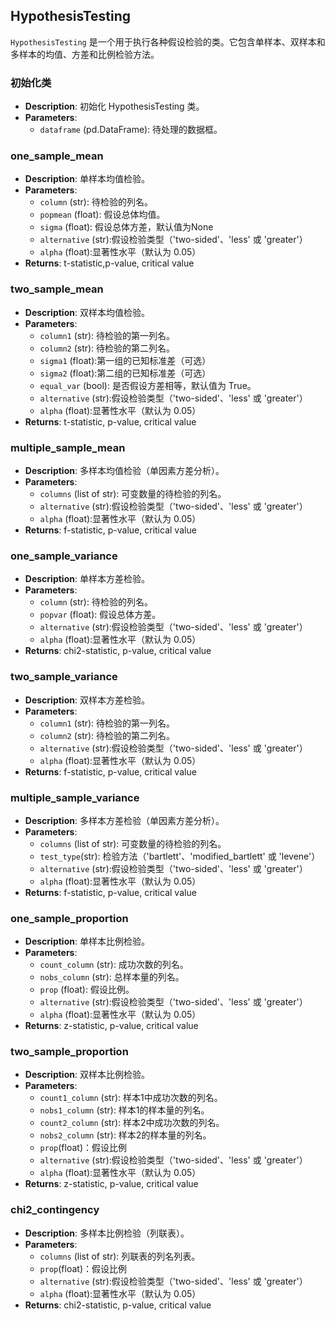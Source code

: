 ## HypothesisTesting

`HypothesisTesting` 是一个用于执行各种假设检验的类。它包含单样本、双样本和多样本的均值、方差和比例检验方法。

### 初始化类

- **Description**: 初始化 HypothesisTesting 类。
- **Parameters**: 
  - `dataframe` (pd.DataFrame): 待处理的数据框。

### one_sample_mean

- **Description**: 单样本均值检验。
- **Parameters**: 
  - `column` (str): 待检验的列名。
  - `popmean` (float): 假设总体均值。
  - `sigma` (float): 假设总体方差，默认值为None
  - `alternative` (str):假设检验类型（'two-sided'、'less' 或 'greater'）
  - `alpha` (float):显著性水平（默认为 0.05）
- **Returns**: t-statistic,p-value, critical value

### two_sample_mean

- **Description**: 双样本均值检验。
- **Parameters**: 
  - `column1` (str): 待检验的第一列名。
  - `column2` (str): 待检验的第二列名。
  - `sigma1` (float):第一组的已知标准差（可选）
  - `sigma2` (float):第二组的已知标准差（可选）
  - `equal_var` (bool): 是否假设方差相等，默认值为 True。
  - `alternative` (str):假设检验类型（'two-sided'、'less' 或 'greater'）
  - `alpha` (float):显著性水平（默认为 0.05）
- **Returns**: t-statistic, p-value, critical value

### multiple_sample_mean

- **Description**: 多样本均值检验（单因素方差分析）。
- **Parameters**: 
  - `columns` (list of str): 可变数量的待检验的列名。
  - `alternative` (str):假设检验类型（'two-sided'、'less' 或 'greater'）
  - `alpha` (float):显著性水平（默认为 0.05）
- **Returns**: f-statistic, p-value, critical value


### one_sample_variance

- **Description**: 单样本方差检验。
- **Parameters**: 
  - `column` (str): 待检验的列名。
  - `popvar` (float): 假设总体方差。
  - `alternative` (str):假设检验类型（'two-sided'、'less' 或 'greater'）
  - `alpha` (float):显著性水平（默认为 0.05）
- **Returns**: chi2-statistic, p-value, critical value

### two_sample_variance

- **Description**: 双样本方差检验。
- **Parameters**: 
  - `column1` (str): 待检验的第一列名。
  - `column2` (str): 待检验的第二列名。
  - `alternative` (str):假设检验类型（'two-sided'、'less' 或 'greater'）
  - `alpha` (float):显著性水平（默认为 0.05）
- **Returns**: f-statistic, p-value, critical value

### multiple_sample_variance

- **Description**: 多样本方差检验（单因素方差分析）。
- **Parameters**: 
  - `columns` (list of str): 可变数量的待检验的列名。
  - `test_type`(str): 检验方法（'bartlett'、'modified_bartlett' 或 'levene'）
  - `alternative` (str):假设检验类型（'two-sided'、'less' 或 'greater'）
  - `alpha` (float):显著性水平（默认为 0.05）
- **Returns**: f-statistic, p-value, critical value

### one_sample_proportion

- **Description**: 单样本比例检验。
- **Parameters**: 
  - `count_column` (str): 成功次数的列名。
  - `nobs_column` (str): 总样本量的列名。
  - `prop` (float): 假设比例。
  - `alternative` (str):假设检验类型（'two-sided'、'less' 或 'greater'）
  - `alpha` (float):显著性水平（默认为 0.05）
- **Returns**: z-statistic, p-value, critical value
### two_sample_proportion

- **Description**: 双样本比例检验。
- **Parameters**: 
  - `count1_column` (str): 样本1中成功次数的列名。
  - `nobs1_column` (str): 样本1的样本量的列名。
  - `count2_column` (str): 样本2中成功次数的列名。
  - `nobs2_column` (str): 样本2的样本量的列名。
  - `prop`(float)：假设比例
  - `alternative` (str):假设检验类型（'two-sided'、'less' 或 'greater'）
  - `alpha` (float):显著性水平（默认为 0.05）
- **Returns**: z-statistic, p-value, critical value


### chi2_contingency

- **Description**: 多样本比例检验（列联表）。
- **Parameters**: 
  - `columns` (list of str): 列联表的列名列表。
  - `prop`(float)：假设比例
  - `alternative` (str):假设检验类型（'two-sided'、'less' 或 'greater'）
  - `alpha` (float):显著性水平（默认为 0.05）
- **Returns**: chi2-statistic, p-value, critical value